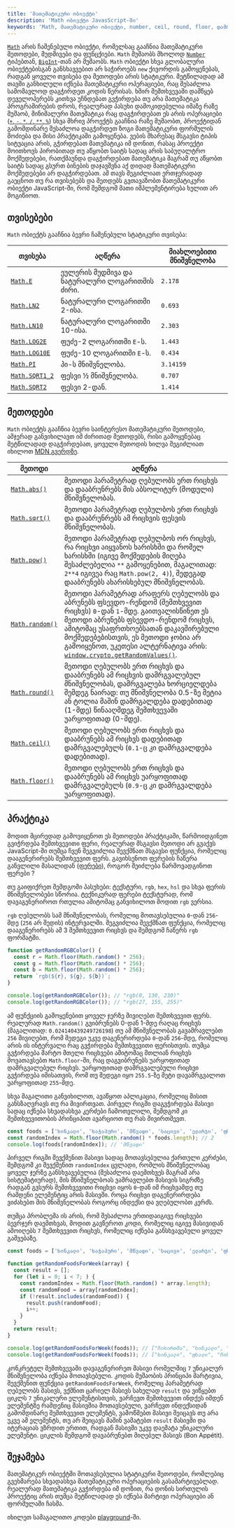```yaml
---
title: 'მათემატიკური ობიექტი'
description: 'Math ობიექტი JavasScript-ში'
keywords: 'Math, მათემატიკური ობიექტი, number, ceil, round, floor, დამრგვალება, sqrt, ფესვი, ეულერის რიცხვი, BigInt, E, LN2, LN10, pi, sqrt, პი, pow'
---
```


[`Math`](https://developer.mozilla.org/en-US/docs/Web/JavaScript/Reference/Global_Objects/Math) არის ჩაშენებული ობიექტი, რომელსაც გააჩნია მათემატიკური მეთოდები, მუდმივები და ფუნცქიები. `Math` მუშაობს მხოლოდ [`Number`](https://developer.mozilla.org/en-US/docs/Web/JavaScript/Reference/Global_Objects/Number) ტიპებთან, [`BigInt`](https://developer.mozilla.org/en-US/docs/Web/JavaScript/Reference/Global_Objects/BigInt)-თან არ მუშაობს. `Math` ობიექტი სხვა გლობალური ობიექტებისგან განსხავვებით არ საჭიროებს `new` ქივორდის გამოყენებას, რადგან ყოველი თვისება და მეთოდები არის სტატიკური. მეტწილადად ამ თავში განხილული იქნება მათემატიკური ოპერაციები, რაც შესაძლოა სამომავლოდ დაგჭირდეთ კოდის წერისას. ხშირ შემთხვევაში დამწყებ დეველოპერებს კითხვა უჩნდებათ გვჭირდება თუ არა მათემატიკა პროგრამირების დროს, რეალურად პასუხი დამოკიდებულია იმაზე რაზე მუშაობ, მინიმალური მათემატიკა რაც დაგჭირდებათ ეს არის ოპერაციები ([`+`, `-`, `*`, `/`, `**`, `%`](./doc/guides/javascript/operations-operators#არითმეტიკული_ოპერაციები)) სხვა მხრივ პროექტს გააჩნია რაზე მუშაობთ, პროექტიდან გამომდინარე შესაძლოა დაგჭირდეთ ზოგი მათემატიკური ფორმულის მოძიება და მისი პრაქტიკაში გამოყენება. ვების მხარესაც მსგავსი ტიპის სიტუაცია არის, გჭირდებათ მათემატიკა იმ დონით, რასაც პროექტი მოითხოვს პირობითად თუ აწყობთ საიტს სადაც არის საბუღალტრო მოქმედებები, რათქმაუნდა დაგჭირდებათ მათემატიკა მაგრამ თუ აწყობთ საიტს სადაც გსურთ ბინების დაჯავშვნა აქ დიდად მათემატიკური მოქმედებები არ დაგჭირდებათ. ამ თავს შეგიძლიათ ერთჯერადად გაეცნოთ თუ რა თვისებებს და მეთდებს გვთავაზობთ მათემატიკური ობიექტი JavaScript-ში, რომ შემდგომ მათი იმპლემენტირება ხელით არ მოგიწიოთ.

## თვისებები

`Math` ობიექტს გააჩნია ბევრი ჩაშენებული სტატიკური თვისება:

| თვისება                                                                                                         | აღწერა                                         | მიახლოებითი მნიშვნელობა |
| --------------------------------------------------------------------------------------------------------------- | ---------------------------------------------- | ----------------------- |
| [`Math.E`](https://developer.mozilla.org/en-US/docs/Web/JavaScript/Reference/Global_Objects/Math/E)             | ეულერის მუდმივა და ნატურალური ლოგარითმის ძირი. | `2.178`                 |
| [`Math.LN2`](https://developer.mozilla.org/en-US/docs/Web/JavaScript/Reference/Global_Objects/Math/LN2)         | ნატურალური ლოგარითმი 2-ისა.                    | `0.693`                 |
| [`Math.LN10`](https://developer.mozilla.org/en-US/docs/Web/JavaScript/Reference/Global_Objects/Math/LN10)       | ნატურალური ლოგარითმი 10-ისა.                   | `2.303`                 |
| [`Math.LOG2E`](https://developer.mozilla.org/en-US/docs/Web/JavaScript/Reference/Global_Objects/Math/LOG2E)     | ფუძე-2 ლოგარითმი `E`-ს.                        | `1.443`                 |
| [`Math.LOG10E`](https://developer.mozilla.org/en-US/docs/Web/JavaScript/Reference/Global_Objects/Math/LOG10E)   | ფუძე-10 ლოგარითმი `E`-ს.                       | `0.434`                 |
| [`Math.PI`](https://developer.mozilla.org/en-US/docs/Web/JavaScript/Reference/Global_Objects/Math/PI)           | პი-ს მნიშვნელობა.                              | `3.14159`               |
| [`Math.SQRT1_2`](https://developer.mozilla.org/en-US/docs/Web/JavaScript/Reference/Global_Objects/Math/SQRT1_2) | ფესვი ½ მნიშვნელობა.                           | `0.707`                 |
| [`Math.SQRT2`](https://developer.mozilla.org/en-US/docs/Web/JavaScript/Reference/Global_Objects/Math/SQRT2)     | ფესვი 2-დან.                                   | `1.414`                 |

## მეთოდები

`Math` ობიექტს გააჩნია ბევრი საინტერესო მათემატიკური მეთოდები, ამჯერად განვიხილავთ იმ ძირითად მეთოდებს, რისი გამოყენებაც მეტწილადად დაგჭირდებათ, ყოველი მეთოდის ხილვა შეგიძლიათ იხილოთ [MDN გვერდზე](https://developer.mozilla.org/en-US/docs/Web/JavaScript/Reference/Global_Objects/Math#static_methods).

| მეთოდი                                                                                                          | აღწერა                                                                                                                                                                                                                                                                                                                                                                                    |
| --------------------------------------------------------------------------------------------------------------- | ----------------------------------------------------------------------------------------------------------------------------------------------------------------------------------------------------------------------------------------------------------------------------------------------------------------------------------------------------------------------------------------- |
| [`Math.abs()`](https://developer.mozilla.org/en-US/docs/Web/JavaScript/Reference/Global_Objects/Math/abs)       | მეთოდი პარამეტრად ღებულობს ერთ რიცხვს და დააბრუნრებს მის აბსოლიტურ (მოდული) მნიშვნელობას.                                                                                                                                                                                                                                                                                                 |
| [`Math.sqrt()`](https://developer.mozilla.org/en-US/docs/Web/JavaScript/Reference/Global_Objects/Math/sqrt)     | მეთოდი პარამეტრად ღებულბოს ერთ რიცხვს და დააბრუნრებს ამ რიცხვის ფესვის მნიშვნელობას.                                                                                                                                                                                                                                                                                                      |
| [`Math.pow()`](https://developer.mozilla.org/en-US/docs/Web/JavaScript/Reference/Global_Objects/Math/pow)       | მეთოდი პარამეტრად ღებულბოს ორ რიცხვს, რა რიცხვი აიყვანოს ხარისხში და რომელ ხარისხში (იგივე მოქმედების მიღება შესაძლებელია `**` გამოყენებით, მაგალითად: `2**4` იგივეა რაც `Math.pow(2, 4)`), შედეგად დააბრუნებს ახარისხებულ მნიშვნელობას.                                                                                                                                                  |
| [`Math.random()`](https://developer.mozilla.org/en-US/docs/Web/JavaScript/Reference/Global_Objects/Math/random) | მეთოდი პარამეტრად არაფერს ღებულობს და აბრუნებს ფსევდო-რენდომ (შემთხვევით რიცხვს) `0`-დან `1`-მდე. გაითვალისწინეთ ეს მეთოდი აბრუნებს ფსევდო-რენდომ რიცხვს, ამიტომაც უსაფრთხოებსათან დაკავშირებული მოქმედებებისთვის, ეს მეთოდი ჯობია არ გამოიყენოთ, უკეთესი ალტერნატივა არის: [`window.crypto.getRandomValues()`](https://developer.mozilla.org/en-US/docs/Web/API/Crypto/getRandomValues). |
| [`Math.round()`](https://developer.mozilla.org/en-US/docs/Web/JavaScript/Reference/Global_Objects/Math/round)   | მეთოდი ღებულობს ერთ რიცხვს და დააბრუნებს ამ რიცხვის დამრგვალებულ მნიშვნელობას, დამრგვალება ხორციელდება შემდეგ ნაირად: თუ მნიშვნელობა 0.5-ზე მეტია ან ტოლია მაშინ დამრგალდება დადებითად (1-მდე) წინააღმდეგ შემთხვევაში უარყოფითად (0-მდე).                                                                                                                                                 |
| [`Math.ceil()`](https://developer.mozilla.org/en-US/docs/Web/JavaScript/Reference/Global_Objects/Math/ceil)     | მეთოდი ღებულობს ერთ რიცხვს და დააბრუნებს ამ რიცხვს დადებითად დამრგვალებულს (`0.1`-ც კი დამრგვალდება დადებითად).                                                                                                                                                                                                                                                                           |
| [`Math.floor()`](https://developer.mozilla.org/en-US/docs/Web/JavaScript/Reference/Global_Objects/Math/floor)   | მეთოდი ღებულობს ერთ რიცხვს და დააბრუნებს ამ რიცხვს უარყოფითად დამრგვალებულს (`0.9`-ც კი დამრგვალდება უარყოფითად).                                                                                                                                                                                                                                                                         |

## პრაქტიკა

მოდით მცირედად გამოვიყენოთ ეს მეთოდები პრაქტიკაში, წარმოიდგინეთ გვიჭრდება შემთხვევითი ფერი, რეალურად მსგავსი მეთოდი არ გვაქვს JavaScript-ში თუმცა ჩვენ შეგვიძლია შევქმნათ მსგავსი ფუნქცია, რომელიც დააგენერირებს შემთხვევით ფერს. გავიხსენოთ ფერების ჩაწერა განვლილი მასალიდან ([ფერები](./doc/guides/html-css/colors)), როგორ შეიძლება წარმოვადგინოთ ფერები ?

თუ გაიფიქრეთ შემდგომი პასუხები: ტექსტური, `rgb`, `hex`, `hsl` და სხვა ფერის მნიშვნელობები სწორია. ტექნიკურად ფერები ტექსტურად, რომ დავაგენერიროთ რთულია ამიტომაც განვიხილოთ მოდით `rgb` ვერსია.

`rgb` ღებულობს სამ მნიშვნელობას, რომელიც მოთავსებულია `0`-დან `256`-მდე (`256` არ შედის) ინტერვალში. შეგვიძლია შევქმნათ ფუნქცია, რომელიც დააგენერირებს ამ 3 შემთხვევით რიცხვს და შემდგომ ჩაწერს `rgb` ფორმატში.

```js
function getRandomRGBColor() {
  const r = Math.floor(Math.random() * 256);
  const g = Math.floor(Math.random() * 256);
  const b = Math.floor(Math.random() * 256);
  return `rgb(${r}, ${g}, ${b})`;
}

console.log(getRandomRGBColor()); // "rgb(0, 130, 230)"
console.log(getRandomRGBColor()); // "rgb(27, 155, 255)"
```

ამ ფუნქციის გამოყენებით ყოველ ჯერზე მივიღებთ შემთხვევით ფერს. რეალურად `Math.random()` გვიბრუნებს 0-დან 1-მდე რაღაც რიცხვს (მაგალითად: `0.024140439249726198`) თუ ამ მნიშვნელობას გავამრავლებთ `256` მივიღებთ, რომ შედეგი უკვე დაგენერირდება `0`-დან `256`-მდე, რომელიც არის ის ინტერვალი რაც გვჭირდება შემთხვევითი ფერისთვის. თუმცა გვჭირდება მარტო მთელი რიცხვები ამიტომაც მთლიან რიცხვს მოვათავსებთ `Math.floor`-ში, რაც დაგვიბრუნებს უარყოფითად დამრგვალებულ რიცხვს. უარყოფითად დამრგვალებული რიცხვი გვჭირდება იმისათვის, რომ თუ შედეგი იყო `255.5`-ზე მეტი დავამრგვალოთ უარყოფითად `255`-მდე.

სხვა მაგალითი განვიხილოთ, ავაწყოთ აპლიკაცია, რომელიც მისით განსზაღვრავს თუ რა მივირთვათ. პირველ რიგში დაგვჭირდება მასივი სადაც იქნება სხვადასხვა კერძები ჩამოთვლილი, შემდგომ კი შემთხვევითობის პრინციპით ავარციოთ თუ რას მივირთმევთ.

```js
const foods = ['ხინკალი', 'ხაჭაპური', 'მწვადი', 'საცივი', 'ელარჯი', 'ფხალი', 'ჩიხირთმა', 'ხარჩო', 'ლობიო'];
const randomIndex = Math.floor(Math.random() * foods.length); // 2
console.log(foods[randomIndex]); // 'მწვადი'
```

პირველ რიგში შევქმენით მასივი სადაც მოთავსებულია ქართული კერძები, შემდგომ კი შევქმენით `randomIndex` ცვლადი, რომლის მნიშვნელობაც ყოველ ჯერზე განსხვავებულია (შესაძლოა დაემთხვეს მაგრამ არა სისტემატიურად), მის მნიშვნელბოას ვამრავლებთ მასივის სიგრძზე რადგან გვსურს შემთხვევითი რიცხვი იყოს `0`-დან იმ რიცხვამდე თუ რამდენი ელემენტიც არის მასივში. როცა რიცხვი დაგენერირდება ვიძახებთ მის მნიშვნელობას როგორც ინდექსი და ვღებულობთ კერძს.

თუმცა პრობლემა ის არის, რომ შესაძლოა ერთიდაიგივე რიცხვები ბევრჯერ დაემთხვას, მოდით გავწეროთ კოდი, რომელიც იგივე მასივიდან ამოიღებს `7` შემთხვევით რიცხვს, რომელიც იქნება განსხვავებული ყოველ გაშვებაზე.

```js
const foods = ['ხინკალი', 'ხაჭაპური', 'მწვადი', 'საცივი', 'ელარჯი', 'ფხალი', 'ჩიხირთმა', 'ხარჩო', 'ლობიო'];

function getRandomFoodsForWeek(array) {
  const result = [];
  for (let i = 0; i < 7; ) {
    const randomIndex = Math.floor(Math.random() * array.length);
    const randomFood = array[randomIndex];
    if (!result.includes(randomFood)) {
      result.push(randomFood);
      i++;
    }
  }
  return result;
}

console.log(getRandomFoodsForWeek(foods)); // ["ჩიხირთმა", "ხინკალი", "ხარჩო", "საცივი", "ელარჯი", "ლობიო", "მწვადი"]
console.log(getRandomFoodsForWeek(foods)); // ["ხინკალი", "ფხალი", "ჩიხირთმა", "ლობიო", "საცივი", "მწვადი", "ხარჩო"]
```

კონკრეტულ შემთხვევაში დავაგენერირეთ მასივი რომელშიც `7` უნიკალურ მნიშვნელობა იქნება მოთავსებული. კოდის მუშაობის პრინციპი მარტივია, შევქმენით ფუნქცია `getRandomFoodsForWeek`, რომელიც პარამეტრად ღებულობს მასივს, ვქმნით ცარიელ მასივს სახელად `result` და ვიწყებთ ციკლს `7` უნიკალური ელემენტისთვის, ვარჩევთ შემთხვევით ინდქეს იმდენ ელემენტზე რამდენიც მასივშია მოთავსებული, ვარჩევთ ინდექსიდან გამომდინარე შემთხვევით ელემენტს, ვამოწმებთ მასივი შეიცავს თუ არა უკვე ამ ელემენტს, თუ არ შეიცავს მაშინ ვამატებთ `result` მასივში და იტერაციას ვზრდით ერთით, რადგან მასივში უკვე დაემატა უნიკალური ელემენტი. ციკლის შემდგომ დავაბრუნებთ მიღებულ მასივს (Bon Appétit).

## შეჯამება

მათემატიკურ ობიექტში მოთავსებულია სტატიკური მეთოდები, რომლებიც გვეხმარება სხვადასხვა მათემატიკური ოპერაციების გასამარტივებლად. რეალურად მათემატიკა გვჭირდება იმ დოზით, რა დონის სირთულის პროექტიც არის თუმცა მეტწილადად ეს იქნება მარტივი ოპერაციები ან ფორმულაში ჩასმა.

იხილეთ სამაგალითო კოდები [playground](./playground/simple/guides/javascript-math)-ში.
